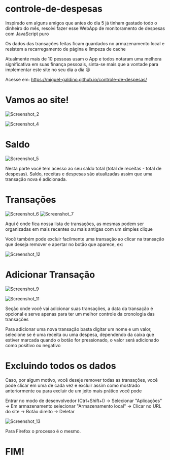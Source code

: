 # controle-de-despesas

Inspirado em alguns amigos que antes do dia 5 já tinham gastado todo o dinheiro do mês, resolvi fazer esse WebApp de monitoramento de despesas com JavaScript puro

Os dados das transações feitas ficam guardados no armazenamento local e resistem a recarregamento de página e limpeza de cache

Atualmente mais de 10 pessoas usam o App e todos notaram uma melhora significativa em suas finança pessoais, sinta-se mais que a vontade para implementar este site no seu dia a dia 😉 

Acesse em: https://miguel-galdino.github.io/controle-de-despesas/

# Vamos ao site!

![Screenshot_2](https://user-images.githubusercontent.com/85406655/128734358-eb42fa59-3811-4794-b329-d221a19b37e7.png)

![Screenshot_4](https://user-images.githubusercontent.com/85406655/128734745-26a30e8d-918a-4e48-801a-846242e8b42e.png)

# Saldo

![Screenshot_5](https://user-images.githubusercontent.com/85406655/128737117-0ea2b245-f6f1-46ac-b020-c05bb713e304.png)

Nesta parte você tem acesso ao seu saldo total (total de receitas - total de despesas). Saldo, receitas e despesas são atualizadas assim que uma transação nova é adicionada.

# Transações

![Screenshot_6](https://user-images.githubusercontent.com/85406655/128737828-c3643aa3-08aa-4925-8b11-b4b487f5e9f0.png)
![Screenshot_7](https://user-images.githubusercontent.com/85406655/128738271-099c66fa-6512-47eb-b87e-6404f106f66a.png)

Aqui é onde fica nossa lista de transações, as mesmas podem ser organizadas em mais recentes ou mais antigas com um simples clique

Você também pode excluir facilmente uma transação ao clicar na transação que deseja remover e apertar no botão que aparece, ex:

![Screenshot_12](https://user-images.githubusercontent.com/85406655/128741182-18e39b7c-2445-4d2c-bca6-ba469ad0f9df.png)


# Adicionar Transação

![Screenshot_9](https://user-images.githubusercontent.com/85406655/128740285-a48addf2-9285-43fa-851d-34b4986ad8f2.png)

![Screenshot_11](https://user-images.githubusercontent.com/85406655/128740792-bda72acb-eaac-4f95-b20d-570a030fc8bd.png)



Seção onde você vai adicionar suas transações, a data da transação é opcional e serve apenas para ter um melhor controle da cronologia das transações

Para adicionar uma nova transação basta digitar um nome e um valor, selecione se é uma receita ou uma despesa, dependendo da caixa que estiver marcada quando o botão for pressionado, o valor será adicionado como positivo ou negativo

# Excluindo todos os dados

Caso, por algum motivo, você deseje remover todas as transações, você pode clicar em uma de cada vez e excluir assim como mostrado anteriormente ou para excluir de um jeito mais prático você pode 

Entrar no modo de desenvolvedor (Ctrl+Shift+I) -> Selecionar "Aplicações" -> Em armazenamento selecionar "Armazenamento local" -> Clicar no URL do site -> Botão direito -> Deletar

![Screenshot_13](https://user-images.githubusercontent.com/85406655/128742139-9519c71b-4fd0-48f6-a2c2-f890b0e08fc3.png)

Para Firefox o processo é o mesmo.


# FIM!










